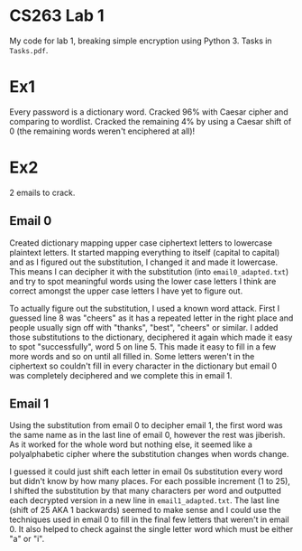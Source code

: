 # CS263 Lab 1

My code for lab 1, breaking simple encryption using Python 3. Tasks in `Tasks.pdf`.

# Ex1

Every password is a dictionary word. Cracked 96% with Caesar cipher and comparing to wordlist. Cracked the remaining 4% by using a Caesar shift of 0 (the remaining words weren't enciphered at all)!

# Ex2

2 emails to crack.

## Email 0

Created dictionary mapping upper case ciphertext letters to lowercase plaintext letters. It started mapping everything to itself (capital to capital) and as I figured out the substitution, I changed it and made it lowercase. This means I can decipher it with the substitution (into `email0_adapted.txt`) and try to spot meaningful words using the lower case letters I think are correct amongst the upper case letters I have yet to figure out.

To actually figure out the substitution, I used a known word attack. First I guessed line 8 was "cheers" as it has a repeated letter in the right place and people usually sign off with "thanks", "best", "cheers" or similar. I added those substitutions to the dictionary, deciphered it again which made it easy to spot "successfully", word 5 on line 5. This made it easy to fill in a few more words and so on until all filled in. Some letters weren't in the ciphertext so couldn't fill in every character in the dictionary but email 0 was completely deciphered and we complete this in email 1.

## Email 1

Using the substitution from email 0 to decipher email 1, the first word was the same name as in the last line of email 0, however the rest was jiberish. As it worked for the whole word but nothing else, it seemed like a polyalphabetic cipher where the substitution changes when words change.

I guessed it could just shift each letter in email 0s substitution every word but didn't know by how many places. For each possible increment (1 to 25), I shifted the substitution by that many characters per word and outputted each decrypted version in a new line in `email1_adapted.txt`. The last line (shift of 25 AKA 1 backwards) seemed to make sense and I could use the techniques used in email 0 to fill in the final few letters that weren't in email 0. It also helped to check against the single letter word which must be either "a" or "i".